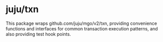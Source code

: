 juju/txn
========

This package wraps github.com/juju/mgo/v2/txn, providing
convenience functions and interfaces for common
transaction execution patterns, and also providing
test hook points.

